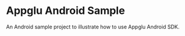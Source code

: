 Appglu Android Sample
=====================

An Android sample project to illustrate how to use Appglu Android SDK.
